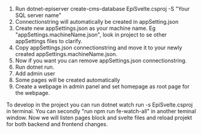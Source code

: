 1. Run dotnet-episerver create-cms-database EpiSvelte.csproj -S "Your SQL server name"
3. Connectionstring will automatically be created in appSetting.json 
3. Create new appSettings.json as your machine name. Eg "appSettings.machineName.json", look in project to se other appSettings files to clarify.
4. Copy appSettings.json connectionstring and move it to your newly created appSettings.machineName.json. 
5. Now if you want you can remove appSettings.json connectionstring. 
6. Run dotnet run.
7. Add admin user 
8. Some pages will be created automatically 
9. Create a webpage in admin panel and set homepage as root page for the webpage.

To develop in the project you can run dotnet watch run -s EpiSvelte.csproj in terminal. You can secondly "run npm run fe-watch-all" in another teminal window.
Now we will listen pages block and svelte files and reload projekt for both backend and frontend changes.

